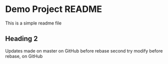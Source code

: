 # Demo Project README

This is a simple readme file

## Heading 2

Updates made on master on GitHub before rebase
second try modify before rebase, on GitHub
